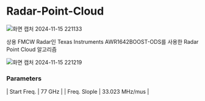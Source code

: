# Radar-Point-Cloud

![화면 캡처 2024-11-15 221133](https://github.com/user-attachments/assets/5cda34b9-0c58-4430-89ed-384a8347e055)

상용 FMCW Radar인 Texas Instruments AWR1642BOOST-ODS를 사용한 Radar Point Cloud 알고리즘

![화면 캡처 2024-11-15 221219](https://github.com/user-attachments/assets/e2ff70b7-7bfd-4131-a8cf-507cac217bff)

### Parameters
| Start Freq. | 77 GHz |
| Freq. Slople | 33.023 MHz/mus |
